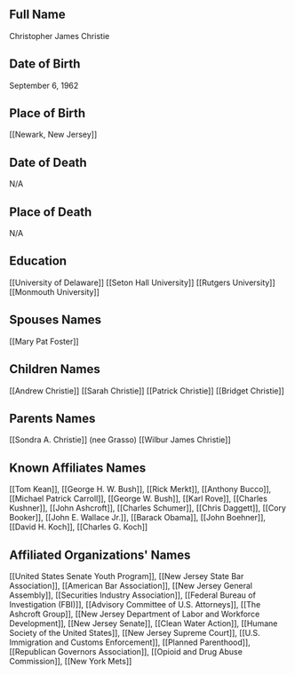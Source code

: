 ## Full Name
Christopher James Christie

## Date of Birth
September 6, 1962

## Place of Birth
[[Newark, New Jersey]]

## Date of Death
N/A

## Place of Death
N/A

## Education
[[University of Delaware]]
[[Seton Hall University]]
[[Rutgers University]]
[[Monmouth University]]

## Spouses Names
[[Mary Pat Foster]]

## Children Names
[[Andrew Christie]]
[[Sarah Christie]]
[[Patrick Christie]]
[[Bridget Christie]]

## Parents Names
[[Sondra A. Christie]] (nee Grasso)
[[Wilbur James Christie]]

## Known Affiliates Names
[[Tom Kean]], [[George  H. W. Bush]], [[Rick Merkt]], [[Anthony Bucco]], [[Michael Patrick Carroll]], [[George W. Bush]], [[Karl Rove]], [[Charles Kushner]], [[John Ashcroft]], [[Charles Schumer]], [[Chris Daggett]], [[Cory Booker]], [[John E. Wallace Jr.]], [[Barack Obama]], [[John Boehner]], [[David H. Koch]], [[Charles G. Koch]]

## Affiliated Organizations' Names
[[United States Senate Youth Program]], [[New Jersey State Bar Association]], [[American Bar Association]], [[New Jersey General Assembly]], [[Securities Industry Association]], [[Federal Bureau of Investigation (FBI)]], [[Advisory Committee of U.S. Attorneys]], [[The Ashcroft Group]], [[New Jersey Department of Labor and Workforce Development]], [[New Jersey Senate]], [[Clean Water Action]], [[Humane Society of the United States]], [[New Jersey Supreme Court]], [[U.S. Immigration and Customs Enforcement]], [[Planned Parenthood]], [[Republican Governors Association]], [[Opioid and Drug Abuse Commission]], [[New York Mets]]

